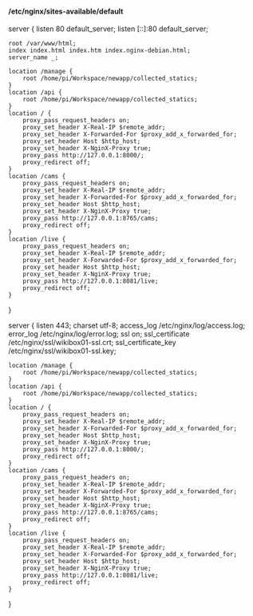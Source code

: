 ####  /etc/nginx/sites-available/default

server {
    listen 80 default_server;
    listen [::]:80 default_server;

    root /var/www/html;
    index index.html index.htm index.nginx-debian.html;
    server_name _;

    location /manage {
        root /home/pi/Workspace/newapp/collected_statics;
    }
    location /api {
        root /home/pi/Workspace/newapp/collected_statics;
    }
    location / {
        proxy_pass_request_headers on;
        proxy_set_header X-Real-IP $remote_addr;
        proxy_set_header X-Forwarded-For $proxy_add_x_forwarded_for;
        proxy_set_header Host $http_host;
        proxy_set_header X-NginX-Proxy true;
        proxy_pass http://127.0.0.1:8000/;
        proxy_redirect off;
    }
    location /cams {
        proxy_pass_request_headers on;
        proxy_set_header X-Real-IP $remote_addr;
        proxy_set_header X-Forwarded-For $proxy_add_x_forwarded_for;
        proxy_set_header Host $http_host;
        proxy_set_header X-NginX-Proxy true;
        proxy_pass http://127.0.0.1:8765/cams;
        proxy_redirect off;
    }
    location /live {
        proxy_pass_request_headers on;
        proxy_set_header X-Real-IP $remote_addr;
        proxy_set_header X-Forwarded-For $proxy_add_x_forwarded_for;
        proxy_set_header Host $http_host;
        proxy_set_header X-NginX-Proxy true;
        proxy_pass http://127.0.0.1:8081/live;
        proxy_redirect off;
    }
}

server {
    listen 443;
    charset utf-8;
    access_log /etc/nginx/log/access.log;
    error_log /etc/nginx/log/error.log;
    ssl on;
    ssl_certificate /etc/nginx/ssl/wikibox01-ssl.crt;
    ssl_certificate_key /etc/nginx/ssl/wikibox01-ssl.key;

    location /manage {
        root /home/pi/Workspace/newapp/collected_statics;
    }
    location /api {
        root /home/pi/Workspace/newapp/collected_statics;
    }
    location / {
        proxy_pass_request_headers on;
        proxy_set_header X-Real-IP $remote_addr;
        proxy_set_header X-Forwarded-For $proxy_add_x_forwarded_for;
        proxy_set_header Host $http_host;
        proxy_set_header X-NginX-Proxy true;
        proxy_pass http://127.0.0.1:8000/;
        proxy_redirect off;
    }
    location /cams {
        proxy_pass_request_headers on;
        proxy_set_header X-Real-IP $remote_addr;
        proxy_set_header X-Forwarded-For $proxy_add_x_forwarded_for;
        proxy_set_header Host $http_host;
        proxy_set_header X-NginX-Proxy true;
        proxy_pass http://127.0.0.1:8765/cams;
        proxy_redirect off;
    }
    location /live {
        proxy_pass_request_headers on;
        proxy_set_header X-Real-IP $remote_addr;
        proxy_set_header X-Forwarded-For $proxy_add_x_forwarded_for;
        proxy_set_header Host $http_host;
        proxy_set_header X-NginX-Proxy true;
        proxy_pass http://127.0.0.1:8081/live;
        proxy_redirect off;
    }
}
